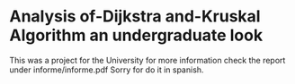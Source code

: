 # Analysis of-Dijkstra and-Kruskal Algorithm an undergraduate look
This was a project for the University for more information check the report under informe/informe.pdf
Sorry for do it in spanish.
